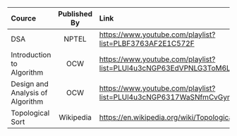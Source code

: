 |Cource|Published By|Link|
| :---       |   :----:  |    :----   | 
| DSA | NPTEL |https://www.youtube.com/playlist?list=PLBF3763AF2E1C572F|
|Introduction to Algorithm|OCW|https://www.youtube.com/playlist?list=PLUl4u3cNGP63EdVPNLG3ToM6LaEUuStEY|
|Design and Analysis of Algorithm|OCW|https://www.youtube.com/playlist?list=PLUl4u3cNGP6317WaSNfmCvGym2ucw3oGp|
|Topological Sort|Wikipedia|https://en.wikipedia.org/wiki/Topological_sorting|

